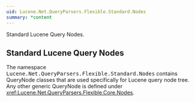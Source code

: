 ```yaml
---
uid: Lucene.Net.QueryParsers.Flexible.Standard.Nodes
summary: *content
---
```


<!--
 Licensed to the Apache Software Foundation (ASF) under one or more
 contributor license agreements.  See the NOTICE file distributed with
 this work for additional information regarding copyright ownership.
 The ASF licenses this file to You under the Apache License, Version 2.0
 (the "License"); you may not use this file except in compliance with
 the License.  You may obtain a copy of the License at

     http://www.apache.org/licenses/LICENSE-2.0

 Unless required by applicable law or agreed to in writing, software
 distributed under the License is distributed on an "AS IS" BASIS,
 WITHOUT WARRANTIES OR CONDITIONS OF ANY KIND, either express or implied.
 See the License for the specific language governing permissions and
 limitations under the License.
-->


Standard Lucene Query Nodes.

## Standard Lucene Query Nodes

The namespace <tt>Lucene.Net.QueryParsers.Flexible.Standard.Nodes</tt> contains QueryNode classes that are used specifically for Lucene query node tree. Any other generic QueryNode is defined under  <xref:Lucene.Net.QueryParsers.Flexible.Core.Nodes>. 